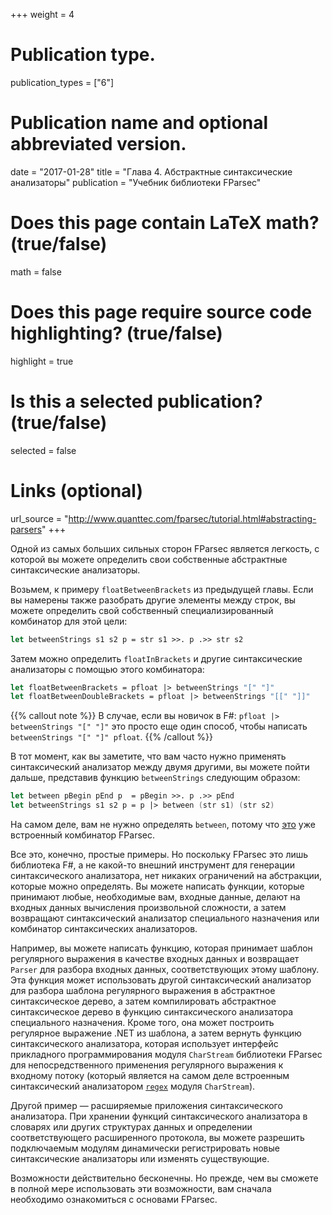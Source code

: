 +++
weight = 4

# Publication type.
publication_types = ["6"]

# Publication name and optional abbreviated version.
date = "2017-01-28"
title = "Глава 4. Абстрактные синтаксические анализаторы"
publication = "Учебник библиотеки FParsec"

# Does this page contain LaTeX math? (true/false)
math = false

# Does this page require source code highlighting? (true/false)
highlight = true

# Is this a selected publication? (true/false)
selected = false

# Links (optional)
url_source = "http://www.quanttec.com/fparsec/tutorial.html#abstracting-parsers"
+++

Одной из самых больших сильных сторон FParsec является легкость, с которой вы можете определить свои собственные абстрактные синтаксические анализаторы.

Возьмем, к примеру `floatBetweenBrackets` из предыдущей главы. Если вы намерены также разобрать другие элементы между строк, вы можете определить свой собственный специализированный комбинатор для этой цели:
```fsharp
let betweenStrings s1 s2 p = str s1 >>. p .>> str s2
```

Затем можно определить `floatInBrackets` и другие синтаксические анализаторы с помощью этого комбинатора:
```fsharp
let floatBetweenBrackets = pfloat |> betweenStrings "[" "]"
let floatBetweenDoubleBrackets = pfloat |> betweenStrings "[[" "]]"
```

{{% callout note %}}
В случае, если вы новичок в F#: `pfloat |> betweenStrings "[" "]"` это просто еще один способ, чтобы написать `betweenStrings "[" "]" pfloat`.
{{% /callout %}}

В тот момент, как вы заметите, что вам часто нужно применять синтаксический анализатор между двумя другими, вы можете пойти дальше, представив функцию `betweenStrings` следующим образом:
```fsharp
let between pBegin pEnd p  = pBegin >>. p .>> pEnd
let betweenStrings s1 s2 p = p |> between (str s1) (str s2)
```

На самом деле, вам не нужно определять `between`, потому что [это](http://www.quanttec.com/fparsec/reference/primitives.html#members.between) уже встроенный комбинатор FParsec.

Все это, конечно, простые примеры. Но поскольку FParsec это лишь библиотека F#, а не какой-то внешний инструмент для генерации синтаксического анализатора, нет никаких ограничений на абстракции, которые можно определять. Вы можете написать функции, которые принимают любые, необходимые вам, входные данные, делают на входных данных вычисления произвольной сложности, а затем возвращают синтаксический анализатор специального назначения или комбинатор синтаксических анализаторов.

Например, вы можете написать функцию, которая принимает шаблон регулярного выражения в качестве входных данных и возвращает `Parser` для разбора входных данных, соответствующих этому шаблону. Эта функция может использовать другой синтаксический анализатор для разбора шаблона регулярного выражения в абстрактное синтаксическое дерево, а затем компилировать абстрактное синтаксическое дерево в функцию синтаксического анализатора специального назначения. Кроме того, она может построить регулярное выражение .NET из шаблона, а затем вернуть функцию синтаксического анализатора, которая использует интерфейс прикладного программирования модуля `CharStream` библиотеки FParsec для непосредственного применения регулярного выражения к входному потоку (который является на самом деле встроенным синтаксический анализатором [`regex`](http://www.quanttec.com/fparsec/reference/charparsers.html#members.regex) модуля `CharStream`).

Другой пример &mdash; расширяемые приложения синтаксического анализатора. При хранении функций синтаксического анализатора в словарях или других структурах данных и определении соответствующего расширенного протокола, вы можете разрешить подключаемым модулям динамически регистрировать новые синтаксические анализаторы или изменять существующие.

Возможности действительно бесконечны. Но прежде, чем вы сможете в полной мере использовать эти возможности, вам сначала необходимо ознакомиться с основами FParsec.
